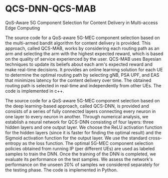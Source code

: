 # QCS-DNN-QCS-MAB

QoS-Aware 5G Component Selection for Content Delivery in Multi-access Edge Computing

The source code for a QoS-aware 5G-MEC component selection based on the multi-armed bandit algorithm for content delivery is provided. This approach, called QCS-MAB, works by considering each routing path as an arm and selecting the arm with the highest expected reward, which is based on the quality of service experienced by the user. QCS-MAB uses Bayesian techniques to update its beliefs about each arm's expected reward and make real-time decisions. It provides an online learning solution for each UE to determine the optimal routing path by selecting gNB, PSA UPF, and EAS that minimizes latency for the content delivery over time. The obtained routing path is selected in real-time and independently from other UEs. The code is implemented in c++.

The source code for a QoS-aware 5G-MEC component selection based on the deep learning-based approach, called QCS-DNN, is provided and consists of a series of fully connected layers connecting every neuron in one layer to every neuron in another. Through numerical analysis, we establish a neural network for QCS-DNN consisting of four layers: three hidden layers and one output layer. We choose the ReLU activation function for the hidden layers (since it is faster for finding
the optimal result) and the Sigmoid activation function for the output layer. We use the standard cross-entropy as the loss function. The optimal 5G-MEC component selection policies obtained from running IP (per different UEs) are used as labeled samples to train the DNN. Once the training of the DNN is completed, we evaluate its performance on the test samples. We assess the network's performance on the unseen 20% of samples we considered separately for the testing phase. The code is implemented in Python.
